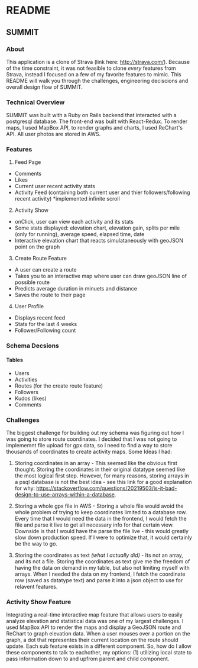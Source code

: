 # README

## SUMMIT 

### About
This application is a clone of Strava (link here: http://strava.com/). Because of the time constraint, it was not feasible to clone *every* features from Strava, instead I focused on a few of my favorite features to mimic. This README will walk you through the challenges, engineering deciscions and overall design flow of SUMMIT. 

### Technical Overview
SUMMIT was built with a Ruby on Rails backend that interacted with a postgresql database. The front-end was built with React-Redux. To render maps, I used MapBox API, to render graphs and charts, I used ReChart's API. All user photos are stored in AWS.

### Features

1. Feed Page
  - Comments
  - Likes
  - Current user recent activity stats 
  - Activity Feed (containing both current user and thier followers/following recent activity) *implemented infinite scroll

2. Activity Show
  - onClick, user can view each activity and its stats 
  - Some stats displayed: elevation chart, elevation gain, splits per mile (only for running), average speed, elapsed time,     date
  - Interactive elevation chart that reacts simulataneously with geoJSON point on the graph
  
3. Create Route Feature 
  - A user can create a route
  - Takes you to an interactive map where user can draw geoJSON line of possible route
  - Predicts average duration in minuets and distance 
  - Saves the route to their page
  
4. User Profile
  - Displays recent feed
  - Stats for the last 4 weeks
  - Follower/Following count
  
  
 ### Schema Decsions
 
 #### Tables 
 - Users 
 - Activities
 - Routes (for the create route feature)
 - Followers
 - Kudos (likes)
 - Comments
 
 ### Challenges 
 The biggest challenge for building out my schema was figuring out how I was going to store route coordinates. I decided that I was not going to implememnt file upload for gpx data, so I need to find a way to store thousands of coordinates to create activity maps. Some Ideas I had:
  1. Storing coordinates in an array - This seemed like the obvious first thought. Storing the coordinates in their original datatype seemed like the most logical first step. However, for many reasons, storing arrays in a psql database is not the best idea - see this link for a good explanation for why: https://stackoverflow.com/questions/20219503/is-it-bad-design-to-use-arrays-within-a-database. 
  
  2. Storing a whole gpx file in AWS - Storing a whole file would avoid the whole problem of trying to keep coordinates limited to a database row. Every time that I would need the data in the frontend, I would fetch the file and parse it live to get all necessary info for that certain view. Downside is that I would have the parse the file live - this would greatly slow down production speed. If I were to optimize that, it would certainly be the way to go.
  
  3. Storing the coordinates as text *(what I actually did)* - Its not an array, and its not a file. Storing the coordinates as text give me the freedom of having the data on demand in my table, but also not limiting myself with arrays. When I needed the data on my frontend, I fetch the coordinate row (saved as datatype text) and parse it into a json object to use for relavent features. 
  
 
 ### Activity Show Feature 
 
Integrating a real-time interactive map feature that allows users to easily analyze elevation and statistical data was one of my largest challenges. I used MapBox API to render the maps and display a GeoJSON route and ReChart to graph elevation data. When a user mouses over a portion on the graph, a dot that representes their current location on the route should update. Each sub feature exists in a different component. So, how do I allow these components to talk to eachother, my options: (1) utilizing local state to pass information down to and upfrom parent and child component.


